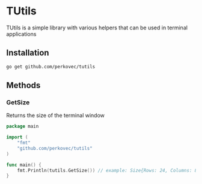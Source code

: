 # TUtils

TUtils is a simple library with various helpers that can be used in terminal applications

## Installation

```bash
go get github.com/perkovec/tutils
```

## Methods

### GetSize

Returns the size of the terminal window

```go
package main

import (
    "fmt"
    "github.com/perkovec/tutils"
)

func main() {
    fmt.Println(tutils.GetSize()) // example: Size{Rows: 24, Columns: 80}
}
```